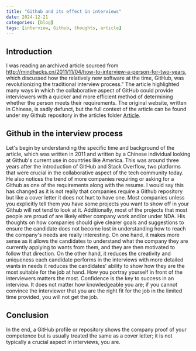 ```yaml
---
title: "Github and its effect in interviews"
date: 2024-12-21
categories: [blog]
tags: [interview, Github, thoughts, article]
---
```

## Introduction
I was reading an archived article sourced from http://mindhacks.cn/2011/11/04/how-to-interview-a-person-for-two-years, which discussed how the relatively new software at the time, GitHub, was revolutionizing the traditional interview process." The article highlighted many ways in which the collaborative aspect of GitHub could provide interviewers with a quicker and more efficient method of determining whether the person meets their requirements. The original website, written in Chinese, is sadly defunct, but the full context of the article can be found under my Github repository in the articles folder [Article](https://github.com/Haru1O1/Haru1O1.github.io/blob/master/articles/MindHacks_Two_Year_Interview_Article.pdf).

## Github in the interview process
Let's begin by understanding the specific time and background of the article, which was written in 2011 and written by a Chinese individual looking at Github's current use in countries like America. This was around three years after the introduction of GitHub and Stack Overflow, two platforms that were crucial in the collaborative aspect of the tech community today. He also notices the trend of more companies requiring or asking for a Github as one of the requirements along with the resume. I would say this has changed as it is not really that companies require a Github repository but like a cover letter it does not hurt to have one. Most companies unless you explicitly tell them you have some projects you want to show off in your Github will not tend to look at it. Additionally, most of the projects that most people are proud of are likely either company work and/or under NDA. His thoughts on how companies should give clearer goals and suggestions to ensure the candidate does not become lost in understanding how to reach the company's needs are really interesting. On one hand, it makes more sense as it allows the candidates to understand what the company they are currently applying to wants from them, and they are then motivated to follow that direction. On the other hand, it reduces the creativity and uniqueness each candidate performs in the interviews with more detailed wants in needs it reduces the candidates' ability to show how they are the most suitable for the job at hand. How you portray yourself in front of the interviewers matters the most. Confidence is the key to success in an interview. It does not matter how knowledgeable you are; if you cannot convince the interviewer that you are the right fit for the job in the limited time provided, you will not get the job.

## Conclusion
In the end, a GitHub profile or repository shows the company proof of your competence but is usually treated the same as a cover letter; it is not typically a crucial aspect in interviews, you are.

